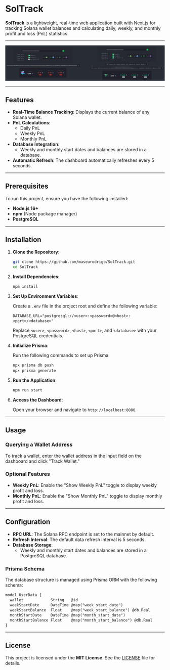 # SolTrack

**SolTrack** is a lightweight, real-time web application built with Next.js for tracking Solana wallet balances and calculating daily, weekly, and monthly profit and loss (PnL) statistics.

---

![SolTrack Dashboard](./soltrack.png)

---

## Features

- **Real-Time Balance Tracking**: Displays the current balance of any Solana wallet.
- **PnL Calculations**:
  - Daily PnL
  - Weekly PnL
  - Monthly PnL
- **Database Integration**:
  - Weekly and monthly start dates and balances are stored in a database.
- **Automatic Refresh**: The dashboard automatically refreshes every 5 seconds.

---

## Prerequisites

To run this project, ensure you have the following installed:

- **Node.js 16+**
- **npm** (Node package manager)
- **PostgreSQL**

---

## Installation

1. **Clone the Repository**:

   ```bash
   git clone https://github.com/maseurodrigo/SolTrack.git
   cd SolTrack
   ```

2. **Install Dependencies**:

   ```bash
   npm install
   ```

3. **Set Up Environment Variables**:

   Create a `.env` file in the project root and define the following variable:

   ```env
   DATABASE_URL="postgresql://<user>:<password>@<host>:<port>/<database>"
   ```

   Replace `<user>`, `<password>`, `<host>`, `<port>`, and `<database>` with your PostgreSQL credentials.

4. **Initialize Prisma**:

   Run the following commands to set up Prisma:

   ```bash
   npx prisma db push
   npx prisma generate
   ```

5. **Run the Application**:

   ```bash
   npm run start
   ```

6. **Access the Dashboard**:

   Open your browser and navigate to `http://localhost:8080`.

---

## Usage

### Querying a Wallet Address

To track a wallet, enter the wallet address in the input field on the dashboard and click "Track Wallet."

### Optional Features

- **Weekly PnL**: Enable the "Show Weekly PnL" toggle to display weekly profit and loss.
- **Monthly PnL**: Enable the "Show Monthly PnL" toggle to display monthly profit and loss.

---

## Configuration

- **RPC URL**: The Solana RPC endpoint is set to the mainnet by default.
- **Refresh Interval**: The default data refresh interval is 5 seconds.
- **Database Storage**:
  - Weekly and monthly start dates and balances are stored in a PostgreSQL database.

### Prisma Schema

The database structure is managed using Prisma ORM with the following schema:

```prisma
model UserData {
  wallet            String   @id
  weekStartDate     DateTime @map("week_start_date")
  weekStartBalance  Float    @map("week_start_balance") @db.Real
  monthStartDate    DateTime @map("month_start_date")
  monthStartBalance Float    @map("month_start_balance") @db.Real
}
```

---

## License

This project is licensed under the **MIT License**. See the [LICENSE](LICENSE) file for details.